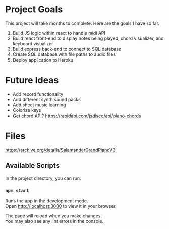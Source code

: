 # Project Goals

This project will take months to complete. Here are the goals I have so far.

1) Build JS logic within react to handle midi API
2) Build react front-end to display notes being played, chord visualizer, and keyboard visualizer
3) Build express back-end to connect to SQL database
4) Create SQL database with file paths to audio files
5) Deploy application to Heroku

# Future Ideas
- Add record functionality
- Add different synth sound packs
- Add sheet music learning
- Colorize keys
- Get chord API? https://rapidapi.com/jsdisco/api/piano-chords

# Files
https://archive.org/details/SalamanderGrandPianoV3

## Available Scripts

In the project directory, you can run:

### `npm start`

Runs the app in the development mode.\
Open [http://localhost:3000](http://localhost:3000) to view it in your browser.

The page will reload when you make changes.\
You may also see any lint errors in the console.
